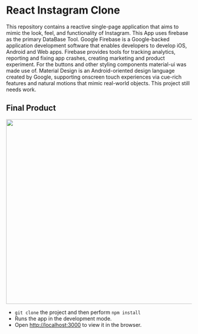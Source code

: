# React Instagram Clone

This repository contains a reactive single-page application that aims to mimic the look, feel, and functionality of Instagram. This App uses firebase as the primary DataBase Tool. Google Firebase is a Google-backed application development software that enables developers to develop iOS, Android and Web apps. Firebase provides tools for tracking analytics, reporting and fixing app crashes, creating marketing and product experiment. For the buttons and other styling components material-ui was made use of. Material Design is an Android-oriented design language created by Google, supporting onscreen touch experiences via cue-rich features and natural motions that mimic real-world objects. This project still needs work.

## Final Product

<img src="https://raw.githubusercontent.com/elliottthomlison/Instagram-Clone/master/src/images/Instagram.png?raw=true" class="center" width=1200px height=500px />

- `git clone` the project and then perform `npm install`
- Runs the app in the development mode.
- Open [http://localhost:3000](http://localhost:3000) to view it in the browser.
